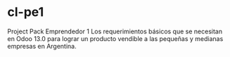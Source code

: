 # cl-pe1
Project Pack Emprendedor 1
Los requerimientos básicos que se necesitan en Odoo 13.0 para lograr un producto vendible a las pequeñas y medianas empresas en Argentina.
